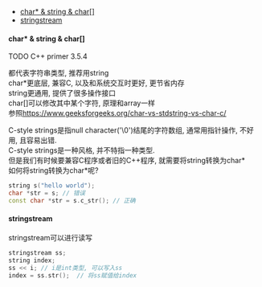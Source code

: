 <!-- TOC -->

- [char* & string & char[]](#char--string--char)
- [stringstream](#stringstream)

<!-- /TOC -->

<a id="markdown-char--string--char" name="char--string--char"></a>
#### char* & string & char[]  

TODO C++ primer 3.5.4

都代表字符串类型, 推荐用string  
char*更底层, 兼容C, 以及和系统交互时更好, 更节省内存  
string更通用, 提供了很多操作接口  
char[]可以修改其中某个字符, 原理和array一样  
参照<https://www.geeksforgeeks.org/char-vs-stdstring-vs-char-c/>

C-style strings是指null character('\0')结尾的字符数组, 通常用指针操作, 不好用, 且容易出错.  
C-style strings是一种风格, 并不特指一种类型.  
但是我们有时候要兼容C程序或者旧的C++程序, 就需要将string转换为char*  
如何将string转换为char*呢?  
```cpp
string s("hello world");
char *str = s; // 错误
const char *str = s.c_str(); // 正确
```

<a id="markdown-stringstream" name="stringstream"></a>
#### stringstream

stringstream可以进行读写
```cpp
stringstream ss;
string index;
ss << i; // i是int类型, 可以写入ss
index = ss.str();  // 将ss赋值给index
```